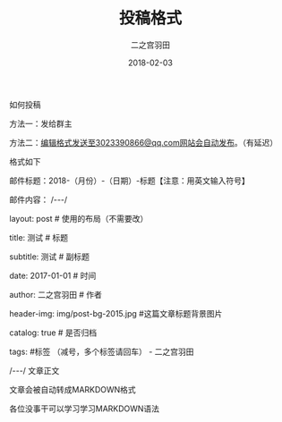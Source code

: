 ﻿---
layout:     post
title:      投稿格式
date:       2018-02-03
author:     二之宫羽田
header-img: img/post-bg-universe.jpg
catalog: true
tags:
	- 新手教程
---
如何投稿

方法一：发给群主

方法二：编辑格式发送至3023390866@qq.com网站会自动发布。（有延迟）

格式如下

邮件标题：2018-（月份）-（日期）-标题【注意：用英文输入符号】

邮件内容：
/---/

layout:  post      # 使用的布局（不需要改）

title:     测试    # 标题 

subtitle:  测试    # 副标题

date:  2017-01-01  # 时间

author: 二之宫羽田 # 作者

header-img: img/post-bg-2015.jpg    #这篇文章标题背景图片

catalog: true                       # 是否归档

tags:                               #标签
（减号，多个标签请回车）
    - 二之宫羽田


/---/
文章正文

文章会被自动转成MARKDOWN格式

各位没事干可以学习学习MARKDOWN语法